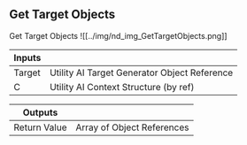 ## Get Target Objects
Get Target Objects
![[../img/nd_img_GetTargetObjects.png]]

|Inputs||
|--|--|
| Target | Utility AI Target Generator Object Reference |
| C | Utility AI Context Structure (by ref) |

|Outputs||
|--|--|
| Return Value | Array of Object References |
